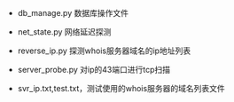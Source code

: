 * db_manage.py 数据库操作文件

* net_state.py 网络延迟探测

* reverse_ip.py 探测whois服务器域名的ip地址列表

* server_probe.py 对ip的43端口进行tcp扫描

* svr_ip.txt,test.txt，测试使用的whois服务器的域名列表文件